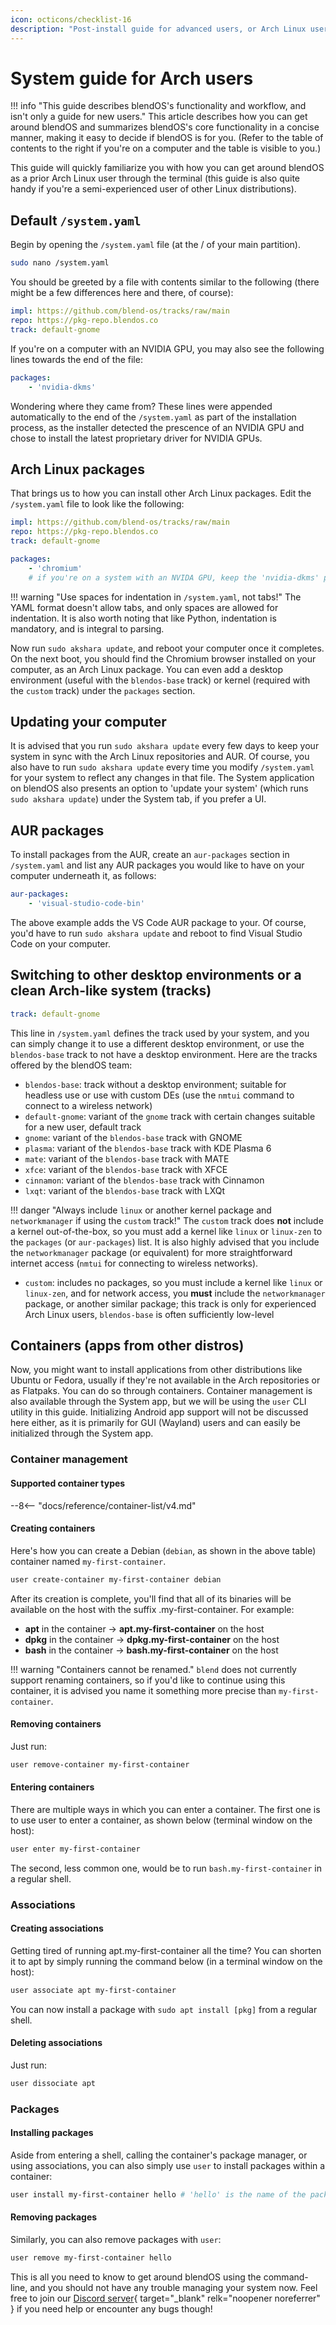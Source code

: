 ```yaml
---
icon: octicons/checklist-16
description: "Post-install guide for advanced users, or Arch Linux users."
---
```



# System guide for Arch users

!!! info "This guide describes blendOS's functionality and workflow, and isn't only a guide for new users."
    This article describes how you can get around blendOS and summarizes blendOS's core functionality in a concise manner, making it easy to decide if blendOS is for you. (Refer to the table of contents to the right if you're on a computer and the table is visible to you.)

This guide will quickly familiarize you with how you can get around blendOS as a prior Arch Linux user through the terminal (this guide is also quite handy if you're a semi-experienced user of other Linux distributions).

## Default `/system.yaml`

Begin by opening the `/system.yaml` file (at the / of your main partition).

```bash
sudo nano /system.yaml
```

You should be greeted by a file with contents similar to the following (there might be a few differences here and there, of course):

```yaml
impl: https://github.com/blend-os/tracks/raw/main
repo: https://pkg-repo.blendos.co
track: default-gnome
```

If you're on a computer with an NVIDIA GPU, you may also see the following lines towards the end of the file:

```yaml
packages:
    - 'nvidia-dkms'
```

Wondering where they came from? These lines were appended automatically to the end of the `/system.yaml` as part of the installation process, as the installer detected the prescence of an NVIDIA GPU and chose to install the latest proprietary driver for NVIDIA GPUs.

## Arch Linux packages

That brings us to how you can install other Arch Linux packages. Edit the `/system.yaml` file to look like the following:

```yaml
impl: https://github.com/blend-os/tracks/raw/main
repo: https://pkg-repo.blendos.co
track: default-gnome

packages:
    - 'chromium'
    # if you're on a system with an NVIDA GPU, keep the 'nvidia-dkms' package unless you'd like to remove the proprietary NVIDIA driver
```

!!! warning "Use spaces for indentation in `/system.yaml`, not tabs!"
    The YAML format doesn't allow tabs, and only spaces are allowed for indentation. It is also worth noting that like Python, indentation is mandatory, and is integral to parsing.

Now run `sudo akshara update`, and reboot your computer once it completes. On the next boot, you should find the Chromium browser installed on your computer, as an Arch Linux package. You can even add a desktop environment (useful with the `blendos-base` track) or kernel (required with the `custom` track) under the `packages` section.

## Updating your computer

It is advised that you run `sudo akshara update` every few days to keep your system in sync with the Arch Linux repositories and AUR. Of course, you also have to run `sudo akshara update` every time you modify `/system.yaml` for your system to reflect any changes in that file. The System application on blendOS also presents an option to 'update your system' (which runs `sudo akshara update`) under the System tab, if you prefer a UI.

## AUR packages

To install packages from the AUR, create an `aur-packages` section in `/system.yaml` and list any AUR packages you would like to have on your computer underneath it, as follows:

```yaml
aur-packages:
    - 'visual-studio-code-bin'
```

The above example adds the VS Code AUR package to your. Of course, you'd have to run `sudo akshara update` and reboot to find Visual Studio Code on your computer.

## Switching to other desktop environments or a clean Arch-like system (tracks)

```yaml
track: default-gnome
```

This line in `/system.yaml` defines the track used by your system, and you can simply change it to use a different desktop environment, or use the `blendos-base` track to not have a desktop environment. Here are the tracks offered by the blendOS team:

* `blendos-base`: track without a desktop environment; suitable for headless use or use with custom DEs (use the `nmtui` command to connect to a wireless network)
* `default-gnome`: variant of the `gnome` track with certain changes suitable for a new user, default track
* `gnome`: variant of the `blendos-base` track with GNOME
* `plasma`: variant of the `blendos-base` track with KDE Plasma 6
* `mate`: variant of the `blendos-base` track with MATE
* `xfce`: variant of the `blendos-base` track with XFCE
* `cinnamon`: variant of the `blendos-base` track with Cinnamon
* `lxqt`: variant of the `blendos-base` track with LXQt

!!! danger "Always include `linux` or another kernel package and `networkmanager` if using the `custom` track!"
    The `custom` track does **not** include a kernel out-of-the-box, so you must add a kernel like `linux` or `linux-zen` to the `packages` (or `aur-packages`) list. It is also highly advised that you include the `networkmanager` package (or equivalent) for more straightforward internet access (`nmtui` for connecting to wireless networks).

* `custom`: includes no packages, so you must include a kernel like `linux` or `linux-zen`, and for network access, you **must** include the `networkmanager` package, or another similar package; this track is only for experienced Arch Linux users, `blendos-base` is often sufficiently low-level

## Containers (apps from other distros)

Now, you might want to install applications from other distributions like Ubuntu or Fedora, usually if they're not available in the Arch repositories or as Flatpaks. You can do so through containers. Container management is also available through the System app, but we will be using the `user` CLI utility in this guide. Initializing Android app support will not be discussed here either, as it is primarily for GUI (Wayland) users and can easily be initialized through the System app.

### Container management

#### Supported container types

--8<-- "docs/reference/container-list/v4.md"

#### Creating containers

Here's how you can create a Debian (`debian`, as shown in the above table) container named `my-first-container`.

```bash
user create-container my-first-container debian
```

After its creation is complete, you'll find that all of its binaries will be available on the host with the suffix .my-first-container. For example:

* **apt** in the container -> **apt.my-first-container** on the host
* **dpkg** in the container -> **dpkg.my-first-container** on the host
* **bash** in the container -> **bash.my-first-container** on the host

!!! warning "Containers cannot be renamed."
    `blend` does not currently support renaming containers, so if you'd like to continue using this container, it is advised you name it something more precise than `my-first-container`.

#### Removing containers

Just run:

```bash
user remove-container my-first-container
```

#### Entering containers

There are multiple ways in which you can enter a container. The first one is to use user to enter a container, as shown below (terminal window on the host):

```bash
user enter my-first-container
```

The second, less common one, would be to run `bash.my-first-container` in a regular shell.

### Associations

#### Creating associations

Getting tired of running apt.my-first-container all the time? You can shorten it to apt by simply running the command below (in a terminal window on the host):

```bash
user associate apt my-first-container
```

You can now install a package with `sudo apt install [pkg]` from a regular shell.

#### Deleting associations

Just run:

```bash
user dissociate apt
```

### Packages

#### Installing packages

Aside from entering a shell, calling the container's package manager, or using associations, you can also simply use `user` to install packages within a container:

```bash
user install my-first-container hello # 'hello' is the name of the package
```

#### Removing packages

Similarly, you can also remove packages with `user`:

```bash
user remove my-first-container hello
```


This is all you need to know to get around blendOS using the command-line, and you should not have any trouble managing your system now. Feel free to join our [Discord server](https://discord.gg/fvMpV8ZNxD){ target="_blank" relk="noopener noreferrer" } if you need help or encounter any bugs though!
